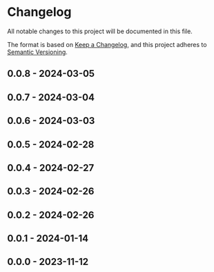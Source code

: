 # Changelog

All notable changes to this project will be documented in this file.

The format is based on [Keep a Changelog](https://keepachangelog.com/en/1.0.0/),
and this project adheres to [Semantic Versioning](https://semver.org/spec/v2.0.0.html).

## 0.0.8 - 2024-03-05

## 0.0.7 - 2024-03-04

## 0.0.6 - 2024-03-03

## 0.0.5 - 2024-02-28

## 0.0.4 - 2024-02-27

## 0.0.3 - 2024-02-26

## 0.0.2 - 2024-02-26

## 0.0.1 - 2024-01-14

## 0.0.0 - 2023-11-12
